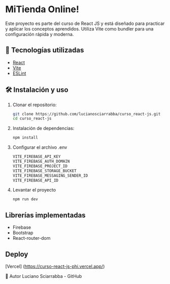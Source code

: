 # MiTienda Online!

Este proyecto es parte del curso de React JS y está diseñado para practicar y aplicar los conceptos aprendidos. Utiliza Vite como bundler para una configuración rápida y moderna.

## 🚀 Tecnologías utilizadas

- [React](https://reactjs.org/)
- [Vite](https://vitejs.dev/)
- [ESLint](https://eslint.org/)

## 🛠️ Instalación y uso

1. Clonar el repositorio:

   ```bash
   git clone https://github.com/lucianosciarrabba/curso_react-js.git
   cd curso_react-js

2. Instalación de dependencias:
    ```bash
    npm install

3. Configurar el archivo .env
    ```bash
    VITE_FIREBASE_API_KEY
    VITE_FIREBASE_AUTH_DOMAIN
    VITE_FIREBASE_PROJECT_ID
    VITE_FIREBASE_STORAGE_BUCKET
    VITE_FIREBASE_MESSAGING_SENDER_ID
    VITE_FIREBASE_API_ID

4. Levantar el proyecto
    ```bash
    npm run dev


## Librerías implementadas

- Firebase
- Bootstrap
- React-router-dom

## Deploy

[Vercel] (https://curso-react-js-phi.vercel.app/)

👤 Autor
Luciano Sciarrabba - GitHub
